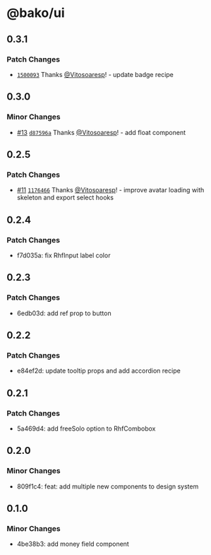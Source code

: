 # @bako/ui

## 0.3.1

### Patch Changes

- [`1500093`](https://github.com/infinitybase/bako-ui/commit/150009323542ef0c87855bb5f4a2984525028731) Thanks [@Vitosoaresp](https://github.com/Vitosoaresp)! - update badge recipe

## 0.3.0

### Minor Changes

- [#13](https://github.com/infinitybase/bako-ui/pull/13) [`d87596a`](https://github.com/infinitybase/bako-ui/commit/d87596ab6ea9db1aa2009d76668b667f5809c1fa) Thanks [@Vitosoaresp](https://github.com/Vitosoaresp)! - add float component

## 0.2.5

### Patch Changes

- [#11](https://github.com/infinitybase/bako-ui/pull/11) [`1176466`](https://github.com/infinitybase/bako-ui/commit/117646679e5e9e45f161694b8cec46cd9a49fcc9) Thanks [@Vitosoaresp](https://github.com/Vitosoaresp)! - improve avatar loading with skeleton and export select hooks

## 0.2.4

### Patch Changes

- f7d035a: fix RhfInput label color

## 0.2.3

### Patch Changes

- 6edb03d: add ref prop to button

## 0.2.2

### Patch Changes

- e84ef2d: update tooltip props and add accordion recipe

## 0.2.1

### Patch Changes

- 5a469d4: add freeSolo option to RhfCombobox

## 0.2.0

### Minor Changes

- 809f1c4: feat: add multiple new components to design system

## 0.1.0

### Minor Changes

- 4be38b3: add money field component

